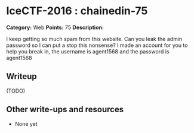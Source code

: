 # IceCTF-2016 : chainedin-75

**Category:** Web
**Points:** 75
**Description:**

I keep getting so much spam from this website. Can you leak the admin password so I can put a stop this nonsense? I made an account for you to help you break in, the username is agent1568 and the password is agent1568

## Writeup

(TODO)

## Other write-ups and resources

* None yet